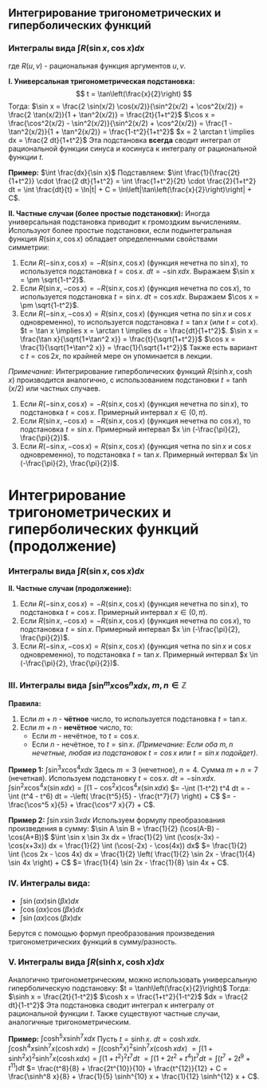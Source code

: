 ## Интегрирование тригонометрических и гиперболических функций
### Интегралы вида $\int R(\sin x, \cos x) dx$

где $R(u,v)$ - рациональная функция аргументов $u, v$.

**I. Универсальная тригонометрическая подстановка:**
$$ t = \tan\left(\frac{x}{2}\right) $$
Тогда:
$\sin x = \frac{2 \sin(x/2) \cos(x/2)}{\sin^2(x/2) + \cos^2(x/2)} = \frac{2 \tan(x/2)}{1 + \tan^2(x/2)} = \frac{2t}{1+t^2}$
$\cos x = \frac{\cos^2(x/2) - \sin^2(x/2)}{\sin^2(x/2) + \cos^2(x/2)} = \frac{1 - \tan^2(x/2)}{1 + \tan^2(x/2)} = \frac{1-t^2}{1+t^2}$
$x = 2 \arctan t \implies dx = \frac{2 dt}{1+t^2}$
Эта подстановка **всегда** сводит интеграл от рациональной функции синуса и косинуса к интегралу от рациональной функции $t$.

**Пример:**
$\int \frac{dx}{\sin x}$
Подставляем:
$\int \frac{1}{\frac{2t}{1+t^2}} \cdot \frac{2 dt}{1+t^2} = \int \frac{1+t^2}{2t} \cdot \frac{2}{1+t^2} dt = \int \frac{dt}{t} = \ln|t| + C = \ln\left|\tan\left(\frac{x}{2}\right)\right| + C$.

**II. Частные случаи (более простые подстановки):**
Иногда универсальная подстановка приводит к громоздким вычислениям. Используют более простые подстановки, если подынтегральная функция $R(\sin x, \cos x)$ обладает определенными свойствами симметрии:

1.  Если $R(-\sin x, \cos x) = -R(\sin x, \cos x)$ (функция нечетна по $\sin x$), то используется подстановка $t = \cos x$.
    $dt = -\sin x dx$. Выражаем $\sin x = \pm \sqrt{1-t^2}$.
2.  Если $R(\sin x, -\cos x) = -R(\sin x, \cos x)$ (функция нечетна по $\cos x$), то используется подстановка $t = \sin x$.
    $dt = \cos x dx$. Выражаем $\cos x = \pm \sqrt{1-t^2}$.
3.  Если $R(-\sin x, -\cos x) = R(\sin x, \cos x)$ (функция четна по $\sin x$ и $\cos x$ одновременно), то используется подстановка $t = \tan x$ (или $t = \cot x$).
    $t = \tan x \implies x = \arctan t \implies dx = \frac{dt}{1+t^2}$.
    $\sin x = \frac{\tan x}{\sqrt{1+\tan^2 x}} = \frac{t}{\sqrt{1+t^2}}$
    $\cos x = \frac{1}{\sqrt{1+\tan^2 x}} = \frac{1}{\sqrt{1+t^2}}$
	Также есть вариант с ${t = \cos 2x}$, по крайней мере он упоминается в лекции.

*Примечание:* Интегрирование гиперболических функций $R(\sinh x, \cosh x)$ производится аналогично, с использованием подстановки $t = \tanh(x/2)$ или частных случаев.

1.  Если $R(-\sin x, \cos x) = -R(\sin x, \cos x)$ (функция нечетна по $\sin x$), то подстановка $t = \cos x$. Примерный интервал $x \in (0, \pi)$.
2.  Если $R(\sin x, -\cos x) = -R(\sin x, \cos x)$ (функция нечетна по $\cos x$), то подстановка $t = \sin x$. Примерный интервал $x \in (-\frac{\pi}{2}, \frac{\pi}{2})$.
3.  Если $R(-\sin x, -\cos x) = R(\sin x, \cos x)$ (функция четна по $\sin x$ и $\cos x$ одновременно), то подстановка $t = \tan x$. Примерный интервал $x \in (-\frac{\pi}{2}, \frac{\pi}{2})$.

# Интегрирование тригонометрических и гиперболических функций (продолжение)

### Интегралы вида $\int R(\sin x, \cos x) dx$

**II. Частные случаи (продолжение):**

1.  Если $R(-\sin x, \cos x) = -R(\sin x, \cos x)$ (функция нечетна по $\sin x$), то подстановка $t = \cos x$. Примерный интервал $x \in (0, \pi)$.
2.  Если $R(\sin x, -\cos x) = -R(\sin x, \cos x)$ (функция нечетна по $\cos x$), то подстановка $t = \sin x$. Примерный интервал $x \in (-\frac{\pi}{2}, \frac{\pi}{2})$.
3.  Если $R(-\sin x, -\cos x) = R(\sin x, \cos x)$ (функция четна по $\sin x$ и $\cos x$ одновременно), то подстановка $t = \tan x$. Примерный интервал $x \in (-\frac{\pi}{2}, \frac{\pi}{2})$.

### III. Интегралы вида $\int \sin^m x \cos^n x dx$, $m, n \in \mathbb{Z}$

**Правила:**
1.  Если $m+n$ - **чётное** число, то используется подстановка $t = \tan x$.
2.  Если $m+n$ - **нечётное** число, то:
    *   Если $m$ - нечётное, то $t = \cos x$.
    *   Если $n$ - нечётное, то $t = \sin x$.
    *(Примечание: Если оба $m, n$ нечетные, любая из подстановок $t=\cos x$ или $t=\sin x$ подойдет)*.

**Пример 1:**
$\int \sin^3 x \cos^4 x dx$
Здесь $m=3$ (нечетное), $n=4$. Сумма $m+n=7$ (нечетная). Используем подстановку $t = \cos x$.
$dt = -\sin x dx$.
$\int \sin^2 x \cos^4 x (\sin x dx) = \int (1-\cos^2 x) \cos^4 x (\sin x dx)$
$= -\int (1-t^2) t^4 dt = -\int (t^4 - t^6) dt = -\left( \frac{t^5}{5} - \frac{t^7}{7} \right) + C$
$= -\frac{\cos^5 x}{5} + \frac{\cos^7 x}{7} + C$.

**Пример 2:**
$\int \sin x \sin 3x dx$
Используем формулу преобразования произведения в сумму: $\sin A \sin B = \frac{1}{2} (\cos(A-B) - \cos(A+B))$
$\int \sin x \sin 3x dx = \frac{1}{2} \int (\cos(x-3x) - \cos(x+3x)) dx = \frac{1}{2} \int (\cos(-2x) - \cos(4x)) dx$
$= \frac{1}{2} \int (\cos 2x - \cos 4x) dx = \frac{1}{2} \left( \frac{1}{2} \sin 2x - \frac{1}{4} \sin 4x \right) + C$
$= \frac{1}{4} \sin 2x - \frac{1}{8} \sin 4x + C$.

### IV. Интегралы вида:
*   $\int \sin(\alpha x) \sin(\beta x) dx$
*   $\int \cos(\alpha x) \cos(\beta x) dx$
*   $\int \sin(\alpha x) \cos(\beta x) dx$

Берутся с помощью формул преобразования произведения тригонометрических функций в сумму/разность.

### V. Интегралы вида $\int R(\sinh x, \cosh x) dx$

Аналогично тригонометрическим, можно использовать универсальную гиперболическую подстановку:
$t = \tanh\left(\frac{x}{2}\right)$
Тогда:
$\sinh x = \frac{2t}{1-t^2}$
$\cosh x = \frac{1+t^2}{1-t^2}$
$dx = \frac{2 dt}{1-t^2}$
Эта подстановка сводит интеграл к интегралу от рациональной функции $t$. Также существуют частные случаи, аналогичные тригонометрическим.

**Пример:**
$\int \cosh^5 x \sinh^7 x dx$
Пусть $t = \sinh x$. $dt = \cosh x dx$.
$\int \cosh^4 x \sinh^7 x (\cosh x dx) = \int (\cosh^2 x)^2 \sinh^7 x (\cosh x dx)$
$= \int (1+\sinh^2 x)^2 \sinh^7 x (\cosh x dx) = \int (1+t^2)^2 t^7 dt$
$= \int (1+2t^2+t^4) t^7 dt = \int (t^7 + 2t^9 + t^{11}) dt$
$= \frac{t^8}{8} + \frac{2t^{10}}{10} + \frac{t^{12}}{12} + C = \frac{\sinh^8 x}{8} + \frac{1}{5} \sinh^{10} x + \frac{1}{12} \sinh^{12} x + C$.